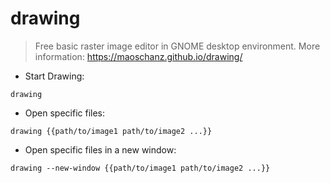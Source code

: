 # drawing

> Free basic raster image editor in GNOME desktop environment.
> More information: <https://maoschanz.github.io/drawing/>

- Start Drawing:

`drawing`

- Open specific files:

`drawing {{path/to/image1 path/to/image2 ...}}`

- Open specific files in a new window:

`drawing --new-window {{path/to/image1 path/to/image2 ...}}`
